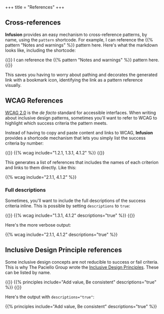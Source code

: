 +++
title = "References"
+++

## Cross-references

**Infusion** provides an easy mechanism to cross-reference patterns, by name, using the `pattern` shortcode. For example, I can reference the {{% pattern "Notes and warnings" %}} pattern here. Here's what the markdown looks like, including the shortcode:

{{<codeBlock>}}
I can reference the &#x7b;{% pattern "Notes and warnings" %}} pattern here.
{{</codeBlock>}}

This saves you having to worry about pathing and decorates the generated link with a bookmark icon, identifying the link as a pattern reference visually.

## WCAG References

[WCAG 2.0](https://www.w3.org/TR/WCAG/) is the _de facto_ standard for accessible interfaces. When writing about inclusive design patterns, sometimes you'll want to refer to WCAG to highlight which success criteria the pattern meets.

Instead of having to copy and paste content and links to WCAG, **Infusion** provides a shortcode mechanism that lets you simply list the success criteria by number:

{{<codeBlock>}}
&#x7b;{% wcag include="1.2.1, 1.3.1, 4.1.2" %}}
{{</codeBlock>}}

This generates a list of references that includes the names of each criterion and links to them directly. Like this:

{{% wcag include="2.1.1, 4.1.2" %}}

### Full descriptions

Sometimes, you'll want to include the full descriptions of the success criteria inline. This is possible by setting `descriptions` to `true`:

{{<codeBlock>}}
&#x7b;{% wcag include="1.3.1, 4.1.2" descriptions="true" %}}
{{</codeBlock>}}

Here's the more verbose output:

{{% wcag include="2.1.1, 4.1.2" descriptions="true" %}}

## Inclusive Design Principle references

Some inclusive design concepts are not reducible to success or fail criteria. This is why The Paciello Group wrote the [Inclusive Design Principles](http://inclusivedesignprinciples.org/). These can be listed by name.

{{<codeBlock>}}
&#x7b;{% principles include="Add value, Be consistent" descriptions="true" %}}
{{</codeBlock>}}

Here's the output with `descriptions="true"`:

{{% principles include="Add value, Be consistent" descriptions="true" %}}
